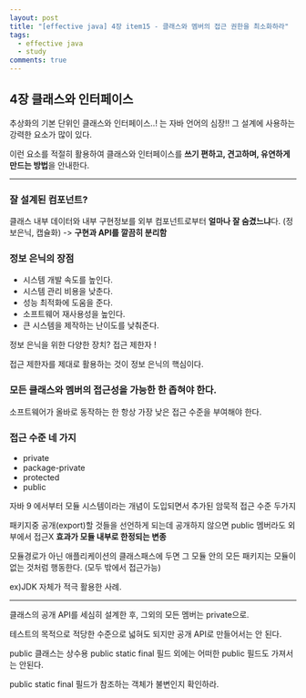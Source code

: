 ```yaml
---
layout: post
title: "[effective java] 4장 item15 - 클래스와 멤버의 접근 권한을 최소화하라"
tags:
  - effective java
  - study
comments: true
---
```


## 4장 클래스와 인터페이스

추상화의 기본 단위인 클래스와 인터페이스..! 는 자바 언어의 심장!! 그 설계에 사용하는 강력한 요소가 많이 있다.

이런 요소를 적절히 활용하여 클래스와 인터페이스를 **쓰기 편하고, 견고하며, 유연하게 만드는 방법**을 안내한다.

---

### 잘 설계된 컴포넌트?

클래스 내부 데이터와 내부 구현정보를 외부 컴포넌트로부터 **얼마나 잘 숨겼느냐**다. (정보은닉, 캡슐화) -> **구현과 API를 깔끔히 분리함**

### 정보 은닉의 장점

- 시스템 개발 속도를 높인다.
- 시스템 관리 비용을 낮춘다.
- 성능 최적화에 도움을 준다.
- 소프트웨어 재사용성을 높인다.
- 큰 시스템을 제작하는 난이도를 낮춰준다.

정보 은닉을 위한 다양한 장치? 접근 제한자 !

접근 제한자를 제대로 활용하는 것이 정보 은닉의 핵심이다.

### 모든 클래스와 멤버의 접근성을 가능한 한 좁혀야 한다.
소프트웨어가 올바로 동작하는 한 항상 가장 낮은 접근 수준을 부여해야 한다.

### 접근 수준 네 가지
- private
- package-private
- protected
- public

자바 9 에서부터 모듈 시스템이라는 개념이 도입되면서 추가된 암묵적 접근 수준 두가지

패키지중 공개(export)할 것들을 선언하게 되는데 공개하지 않으면 public 멤버라도 외부에서 접근X **효과가 모듈 내부로 한정되는 변종**

모듈경로가 아닌 애플리케이션의 클래스패스에 두면 그 모듈 안의 모든 패키지는 모듈이 없는 것처럼 행동한다. (모두 밖에서 접근가능)

ex)JDK 자체가 적극 활용한 사례.

----

클래스의 공개 API를 세심히 설계한 후, 그외의 모든 멤버는 private으로.

테스트의 목적으로 적당한 수준으로 넓혀도 되지만 공개 API로 만들어서는 안 된다.

public 클래스는 상수용 public static final 필드 외에는 어떠한 public 필드도 가져서는 안된다. 

public static final 필드가 참조하는 객체가 불변인지 확인하라.
